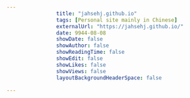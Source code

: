 ---
                title: "jahsehj.github.io"
                tags: [Personal site mainly in Chinese]
                externalUrl: "https://jahsehj.github.io/"
                date: 9944-08-08
                showDate: false
                showAuthor: false
                showReadingTime: false
                showEdit: false
                showLikes: false
                showViews: false
                layoutBackgroundHeaderSpace: false
                ---
